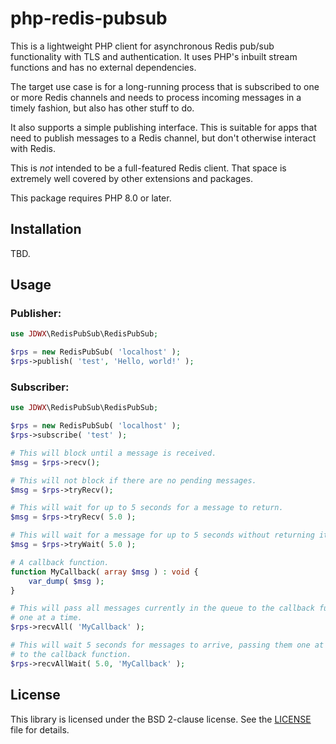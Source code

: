 # php-redis-pubsub

This is a lightweight PHP client for asynchronous Redis pub/sub functionality
with TLS and authentication.  It uses PHP's inbuilt stream functions and has 
no external dependencies.

The target use case is for a long-running process that is subscribed to one or
more Redis channels and needs to process incoming messages in a timely 
fashion, but also has other stuff to do.

It also supports a simple publishing interface.  This is suitable for apps 
that need to publish messages to a Redis channel, but don't otherwise
interact with Redis.

This is *not* intended to be a full-featured Redis client.  That space is 
extremely well covered by other extensions and packages.

This package requires PHP 8.0 or later.

## Installation

TBD.

## Usage

### Publisher:
```php
use JDWX\RedisPubSub\RedisPubSub;

$rps = new RedisPubSub( 'localhost' );
$rps->publish( 'test', 'Hello, world!' );
```

### Subscriber:
```php
use JDWX\RedisPubSub\RedisPubSub;

$rps = new RedisPubSub( 'localhost' );
$rps->subscribe( 'test' );

# This will block until a message is received.
$msg = $rps->recv();

# This will not block if there are no pending messages.
$msg = $rps->tryRecv();

# This will wait for up to 5 seconds for a message to return.
$msg = $rps->tryRecv( 5.0 );

# This will wait for a message for up to 5 seconds without returning it.
$msg = $rps->tryWait( 5.0 );

# A callback function.
function MyCallback( array $msg ) : void {
    var_dump( $msg );
}

# This will pass all messages currently in the queue to the callback function,
# one at a time.
$rps->recvAll( 'MyCallback' );

# This will wait 5 seconds for messages to arrive, passing them one at a time
# to the callback function.
$rps->recvAllWait( 5.0, 'MyCallback' );
```

## License

This library is licensed under the BSD 2-clause license.  See the 
[LICENSE](LICENSE) file for details.
